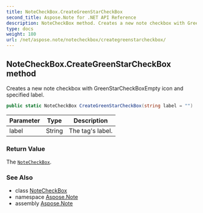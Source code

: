 ```yaml
---
title: NoteCheckBox.CreateGreenStarCheckBox
second_title: Aspose.Note for .NET API Reference
description: NoteCheckBox method. Creates a new note checkbox with GreenStarCheckBoxEmpty icon and specified label
type: docs
weight: 180
url: /net/aspose.note/notecheckbox/creategreenstarcheckbox/
---
```

## NoteCheckBox.CreateGreenStarCheckBox method

Creates a new note checkbox with GreenStarCheckBoxEmpty icon and specified label.

```csharp
public static NoteCheckBox CreateGreenStarCheckBox(string label = "")
```

| Parameter | Type | Description |
| --- | --- | --- |
| label | String | The tag's label. |

### Return Value

The [`NoteCheckBox`](../).

### See Also

* class [NoteCheckBox](../)
* namespace [Aspose.Note](../../notecheckbox/)
* assembly [Aspose.Note](../../../)


